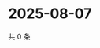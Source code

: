 # 2025-08-07

共 0 条

<!-- BEGIN ZHIHUQUESTIONS -->
<!-- 最后更新时间 Thu Aug 07 2025 13:22:16 GMT+0800 (China Standard Time) -->

<!-- END ZHIHUQUESTIONS -->
